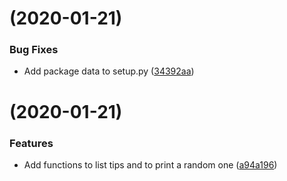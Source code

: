 # [](https://github.com/igoryamamoto/dev-tips/compare/v1.0.0...v) (2020-01-21)


### Bug Fixes

* Add package data to setup.py ([34392aa](https://github.com/igoryamamoto/dev-tips/commit/34392aa3250981caeb1feea7c52fcb039bafa5e9))



#  (2020-01-21)


### Features

* Add functions to list tips and to print a random one ([a94a196](https://github.com/igoryamamoto/dev-tips/commit/a94a196a2030178e2bb68f239f22b19aa7448b7e))



